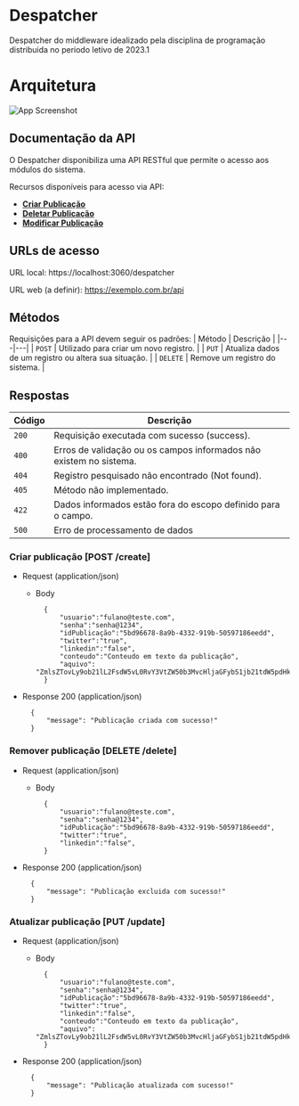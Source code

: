 
# Despatcher
Despatcher do middleware idealizado pela disciplina de programação distribuida no periodo letivo de 2023.1
#
# Arquitetura

![App Screenshot](https://cdn.discordapp.com/attachments/1110264962665943123/1110531478615502848/Captura_de_Tela_2023-05-23_as_08.35.19.png)

## Documentação da API

O Despatcher disponibiliza uma API RESTful que permite o acesso aos módulos do sistema.

Recursos disponíveis para acesso via API:

* [**Criar Publicação**](#reference/create)
* [**Deletar Publicação**](#reference/delete)
* [**Modificar Publicação**](#reference/update)


## URLs de acesso
URL local: https://localhost:3060/despatcher

URL web (a definir): https://exemplo.com.br/api


## Métodos
Requisições para a API devem seguir os padrões:
| Método | Descrição |
|---|---|
| `POST` | Utilizado para criar um novo registro. |
| `PUT` | Atualiza dados de um registro ou altera sua situação. |
| `DELETE` | Remove um registro do sistema. |


## Respostas

| Código | Descrição |
|---|---|
| `200` | Requisição executada com sucesso (success).|
| `400` | Erros de validação ou os campos informados não existem no sistema.|
| `404` | Registro pesquisado não encontrado (Not found).|
| `405` | Método não implementado.|
| `422` | Dados informados estão fora do escopo definido para o campo.|
| `500` | Erro de processamento de dados

### Criar publicação [POST /create]

+ Request (application/json)
    + Body

            {
                "usuario":"fulano@teste.com",
                "senha":"senha@1234",
                "idPublicação":"5bd96678-8a9b-4332-919b-50597186eedd",
                "twitter":"true",
                "linkedin":"false",
                "conteudo":"Conteudo em texto da publicação",
                "aquivo": "ZmlsZTovLy9ob21lL2FsdW5vL0RvY3VtZW50b3MvcHljaGFybS1jb21tdW5pdHktMjAyMy4xLjIvYmluL3Jlc3RhcnQucHkK"
            }

+ Response 200 (application/json)

        {
            "message": "Publicação criada com sucesso!"
        }
### Remover publicação [DELETE /delete]

+ Request (application/json)
    + Body

            {
                "usuario":"fulano@teste.com",
                "senha":"senha@1234",
                "idPublicação":"5bd96678-8a9b-4332-919b-50597186eedd",
                "twitter":"true",
                "linkedin":"false",
            }

+ Response 200 (application/json)

        {
            "message": "Publicação excluida com sucesso!"
        }

### Atualizar publicação [PUT /update]

+ Request (application/json)
    + Body

            {
                "usuario":"fulano@teste.com",
                "senha":"senha@1234",
                "idPublicação":"5bd96678-8a9b-4332-919b-50597186eedd",
                "twitter":"true",
                "linkedin":"false",
                "conteudo":"Conteudo em texto da publicação",
                "aquivo": "ZmlsZTovLy9ob21lL2FsdW5vL0RvY3VtZW50b3MvcHljaGFybS1jb21tdW5pdHktMjAyMy4xLjIvYmluL3Jlc3RhcnQucHkK"
            }

+ Response 200 (application/json)

        {
            "message": "Publicação atualizada com sucesso!"
        }
